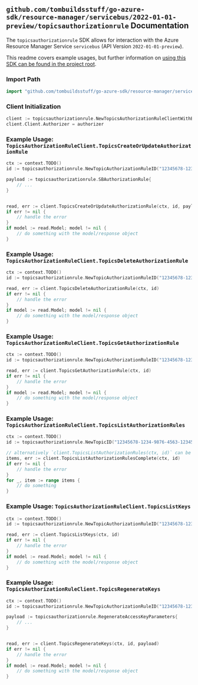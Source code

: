 
## `github.com/tombuildsstuff/go-azure-sdk/resource-manager/servicebus/2022-01-01-preview/topicsauthorizationrule` Documentation

The `topicsauthorizationrule` SDK allows for interaction with the Azure Resource Manager Service `servicebus` (API Version `2022-01-01-preview`).

This readme covers example usages, but further information on [using this SDK can be found in the project root](https://github.com/tombuildsstuff/go-azure-sdk/tree/main/docs).

### Import Path

```go
import "github.com/tombuildsstuff/go-azure-sdk/resource-manager/servicebus/2022-01-01-preview/topicsauthorizationrule"
```


### Client Initialization

```go
client := topicsauthorizationrule.NewTopicsAuthorizationRuleClientWithBaseURI("https://management.azure.com")
client.Client.Authorizer = authorizer
```


### Example Usage: `TopicsAuthorizationRuleClient.TopicsCreateOrUpdateAuthorizationRule`

```go
ctx := context.TODO()
id := topicsauthorizationrule.NewTopicAuthorizationRuleID("12345678-1234-9876-4563-123456789012", "example-resource-group", "namespaceValue", "topicValue", "authorizationRuleValue")

payload := topicsauthorizationrule.SBAuthorizationRule{
	// ...
}


read, err := client.TopicsCreateOrUpdateAuthorizationRule(ctx, id, payload)
if err != nil {
	// handle the error
}
if model := read.Model; model != nil {
	// do something with the model/response object
}
```


### Example Usage: `TopicsAuthorizationRuleClient.TopicsDeleteAuthorizationRule`

```go
ctx := context.TODO()
id := topicsauthorizationrule.NewTopicAuthorizationRuleID("12345678-1234-9876-4563-123456789012", "example-resource-group", "namespaceValue", "topicValue", "authorizationRuleValue")

read, err := client.TopicsDeleteAuthorizationRule(ctx, id)
if err != nil {
	// handle the error
}
if model := read.Model; model != nil {
	// do something with the model/response object
}
```


### Example Usage: `TopicsAuthorizationRuleClient.TopicsGetAuthorizationRule`

```go
ctx := context.TODO()
id := topicsauthorizationrule.NewTopicAuthorizationRuleID("12345678-1234-9876-4563-123456789012", "example-resource-group", "namespaceValue", "topicValue", "authorizationRuleValue")

read, err := client.TopicsGetAuthorizationRule(ctx, id)
if err != nil {
	// handle the error
}
if model := read.Model; model != nil {
	// do something with the model/response object
}
```


### Example Usage: `TopicsAuthorizationRuleClient.TopicsListAuthorizationRules`

```go
ctx := context.TODO()
id := topicsauthorizationrule.NewTopicID("12345678-1234-9876-4563-123456789012", "example-resource-group", "namespaceValue", "topicValue")

// alternatively `client.TopicsListAuthorizationRules(ctx, id)` can be used to do batched pagination
items, err := client.TopicsListAuthorizationRulesComplete(ctx, id)
if err != nil {
	// handle the error
}
for _, item := range items {
	// do something
}
```


### Example Usage: `TopicsAuthorizationRuleClient.TopicsListKeys`

```go
ctx := context.TODO()
id := topicsauthorizationrule.NewTopicAuthorizationRuleID("12345678-1234-9876-4563-123456789012", "example-resource-group", "namespaceValue", "topicValue", "authorizationRuleValue")

read, err := client.TopicsListKeys(ctx, id)
if err != nil {
	// handle the error
}
if model := read.Model; model != nil {
	// do something with the model/response object
}
```


### Example Usage: `TopicsAuthorizationRuleClient.TopicsRegenerateKeys`

```go
ctx := context.TODO()
id := topicsauthorizationrule.NewTopicAuthorizationRuleID("12345678-1234-9876-4563-123456789012", "example-resource-group", "namespaceValue", "topicValue", "authorizationRuleValue")

payload := topicsauthorizationrule.RegenerateAccessKeyParameters{
	// ...
}


read, err := client.TopicsRegenerateKeys(ctx, id, payload)
if err != nil {
	// handle the error
}
if model := read.Model; model != nil {
	// do something with the model/response object
}
```
